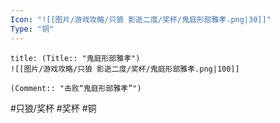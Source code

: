 ```yaml
---
Icon: "![[图片/游戏攻略/只狼 影逝二度/奖杯/鬼庭形部雅孝.png|30]]"
Type: "铜"
---
```

```ad-common-bronze-trophy
title: (Title:: "鬼庭形部雅孝")
![[图片/游戏攻略/只狼 影逝二度/奖杯/鬼庭形部雅孝.png|100]]

(Comment:: "击败“鬼庭形部雅孝”")
```

#只狼/奖杯 #奖杯 #铜

